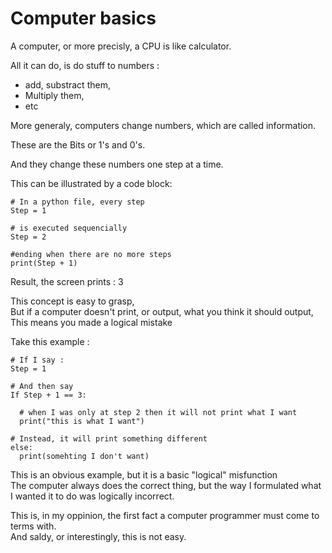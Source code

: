 # Computer basics

A computer, or more precisly, a CPU is like calculator.

All it can do, is do stuff to numbers :

- add, substract them,
- Multiply them,
- etc

More generaly, computers change numbers, which are called information.

These are the Bits or 1's and 0's.

And they change these numbers one step at a time.

This can be illustrated by a code block:


```
# In a python file, every step
Step = 1

# is executed sequencially
Step = 2

#ending when there are no more steps
print(Step + 1)

````
Result, the screen prints : 3

This concept is easy to grasp, \
But if a computer doesn't print, or output, what you think it should output, \
This means you made a logical mistake

Take this example :

```
# If I say :
Step = 1

# And then say 
If Step + 1 == 3: 

  # when I was only at step 2 then it will not print what I want
  print("this is what I want")

# Instead, it will print something different
else:
  print(somehting I don't want)

```

This is an obvious example, but it is a basic "logical" misfunction \
The computer always does the correct thing, but the way I formulated what I wanted it to do was logically incorrect.

This is, in my oppinion, the first fact a computer programmer must come to terms with. \
And saldy, or interestingly, this is not easy.
